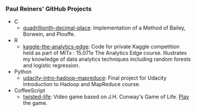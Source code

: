 ### Paul Reiners' GitHub Projects

- C
  - [quadrillionth-decimal-place](http://paul-reiners.github.io/quadrillionth-decimal-place/)</b></a>: Implementation of a Method of Bailey, Borwein, and Plouffe.
- R
  - [kaggle-the-analytics-edge](http://paul-reiners.github.io/kaggle-the-analytics-edge/): Code for private Kaggle competition held as part of MITx : 15.071x The Analytics Edge course.  Illustrates my knowledge of data analytics techniques including random forests and logistic regression.  
- Python
  - [udacity-intro-hadoop-mapreduce](http://paul-reiners.github.io/udacity-intro-hadoop-mapreduce/)</b>: Final project for Udacity Introduction to Hadoop and MapReduce course.
- CoffeeScript
  - [twisted-life](http://paul-reiners.github.io/twisted-life/): Video game based on J.H. Conway's Game of Life.  [Play](http://www.automatous-monk.com/twistedlife/) the game.
